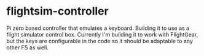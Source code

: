 # flightsim-controller
Pi zero based controller that emulates a keyboard.  Building it to use as a flight simulator control box.  Currently I'm building it to work with FlightGear, but the keys are configurable in the code so it should be adaptable to any other FS as well.

